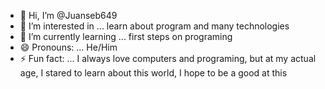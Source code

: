 - 👋 Hi, I’m @Juanseb649
- 👀 I’m interested in ... learn about program and many technologies 
- 🌱 I’m currently learning ... first steps on programing 
- 😄 Pronouns: ... He/Him  
- ⚡ Fun fact: ... I always love computers and programing, but at my actual age, I stared to learn about this world, I hope to be a good at this 

<!---
Juanseb649/Juanseb649 is a ✨ special ✨ repository because its `README.md` (this file) appears on your GitHub profile.
You can click the Preview link to take a look at your changes.
--->
